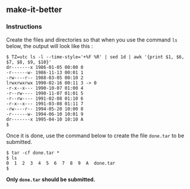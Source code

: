 ## make-it-better

### Instructions

Create the files and directories so that when you use the command `ls` below, the output will look like this :

```console
$ TZ=utc ls -l --time-style='+%F %R' | sed 1d | awk '{print $1, $6, $7, $8, $9, $10}'
dr-------x 1986-01-05 00:00 0
-r------w- 1986-11-13 00:01 1
-rw----r-- 1988-03-05 00:10 2
lrwxrwxrwx 1990-02-16 00:11 3 -> 0
-r-x--x--- 1990-10-07 01:00 4
-r--rw---- 1990-11-07 01:01 5
-r--rw---- 1991-02-08 01:10 6
-r-x--x--- 1991-03-08 01:11 7
-rw----r-- 1994-05-20 10:00 8
-r------w- 1994-06-10 10:01 9
dr-------x 1995-04-10 10:10 A
$
```

Once it is done, use the command below to create the file `done.tar` to be submitted.

```console
$ tar -cf done.tar *
$ ls
0  1  2  3  4  5  6  7  8  9  A  done.tar
$
```

**Only `done.tar` should be submitted.**
